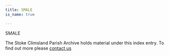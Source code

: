 ```yaml
---
title: SMALE
is_name: true

---
```


SMALE


The Stoke Climsland Parish Archive holds material under this index entry. To find out more please [contact us](/contact/)
